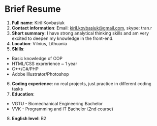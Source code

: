 # Brief Resume
1. **Full name**: Kiril Kovbasiuk
2. **Contact information**: Email: kiril.kovbasiuk@gmail.com, skype: tran.r
3. **Short summary**: I have strong analytical thinking skills and am very excited to deepen my knowledge in the front-end.
4. **Location**: Vilnius, Lithuania
5. **Skills**:
  - Basic knowledge of OOP
  - HTML/CSS exprerience ~ 1 year
  - C++/C#/PHP
  - Adobe Illustrator/Photoshop
6. **Coding experience**: no real projects, just practice in different coding tasks
7. **Education**:
  - VGTU - Biomechanical Engineering Bachelor
  - VVK - Programming and IT Bachelor (2nd course)
8. **English level**: B2
